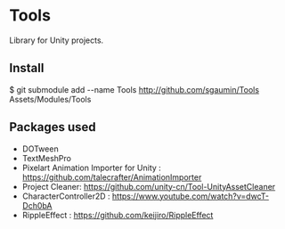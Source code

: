 # Tools
Library for Unity projects.

## Install
$ git submodule add --name Tools http://github.com/sgaumin/Tools Assets/Modules/Tools

## Packages used
- DOTween
- TextMeshPro
- Pixelart Animation Importer for Unity : https://github.com/talecrafter/AnimationImporter
- Project Cleaner: https://github.com/unity-cn/Tool-UnityAssetCleaner
- CharacterController2D : https://www.youtube.com/watch?v=dwcT-Dch0bA
- RippleEffect : https://github.com/keijiro/RippleEffect
